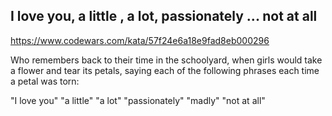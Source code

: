 ## I love you, a little , a lot, passionately ... not at all

https://www.codewars.com/kata/57f24e6a18e9fad8eb000296

Who remembers back to their time in the schoolyard, when girls would take a flower and tear its petals, saying each of the following phrases each time a petal was torn:

"I love you"
"a little"
"a lot"
"passionately"
"madly"
"not at all"
